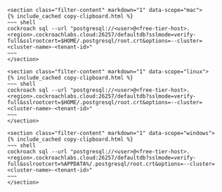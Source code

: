    <section class="filter-content" markdown="1" data-scope="mac">
    {% include_cached copy-clipboard.html %}
    ~~~ shell
    cockroach sql --url "postgresql://<user>@<free-tier-host>.<region>.cockroachlabs.cloud:26257/defaultdb?sslmode=verify-full&sslrootcert=$HOME/.postgresql/root.crt&options=--cluster=<cluster-name>-<tenant-id>"
    ~~~
    </section>

    <section class="filter-content" markdown="1" data-scope="linux">
    {% include_cached copy-clipboard.html %}
    ~~~ shell
    cockroach sql --url "postgresql://<user>@<free-tier-host>.<region>.cockroachlabs.cloud:26257/defaultdb?sslmode=verify-full&sslrootcert=$HOME/.postgresql/root.crt&options=--cluster=<cluster-name>-<tenant-id>"
    ~~~
    </section>

    <section class="filter-content" markdown="1" data-scope="windows">
    {% include_cached copy-clipboard.html %}
    ~~~ shell
    cockroach sql --url "postgresql://<user>@<free-tier-host>.<region>.cockroachlabs.cloud:26257/defaultdb?sslmode=verify-full&sslrootcert=%APPDATA%/.postgresql/root.crt&options=--cluster=<cluster-name>-<tenant-id>"
    ~~~
    </section>
